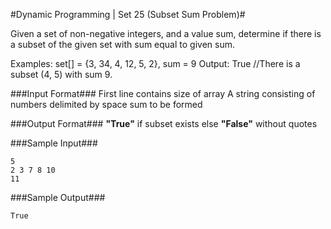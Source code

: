 
#Dynamic Programming | Set 25 (Subset Sum Problem)#

Given a set of non-negative integers, and a value sum, determine if there is a subset of the given set with sum equal to given sum.

Examples: set[] = {3, 34, 4, 12, 5, 2}, sum = 9
Output:  True  //There is a subset (4, 5) with sum 9.

###Input Format###
First line contains size of array
A string consisting of numbers delimited by space
sum to be formed

###Output Format###
**"True"** if subset exists else **"False"** without quotes

###Sample Input###
```
5
2 3 7 8 10
11
```
###Sample Output###
```
True
```
